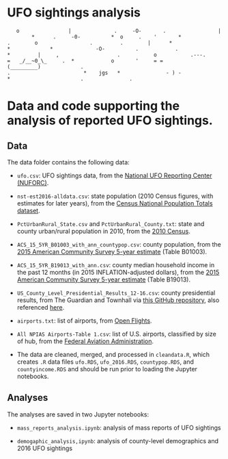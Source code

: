 # UFO sightings analysis

``
       o                |
                 .     -O-    
      .                 |        *      .     -0-
             *  o     .    '       *      .        o
                    .         .        |      *
         *             *              -O-          .
               .             *         |     ,
                      .           o
              .---.
        =   _/__~0_\_     .  *            o       ' 
       = = (_________)             .            
                       .                        *
       jgs   *               - ) -       *      
                    .               .
``


# Data and code supporting the analysis of reported UFO sightings.

## Data

The data folder contains the following data:

* `ufo.csv`: UFO sightings data, from the [National UFO Reporting Center (NUFORC)](http://www.nuforc.org/webreports.html).

* `nst-est2016-alldata.csv`: state population (2010 Census figures, with estimates for later years), from the [Census National Population Totals dataset](http://www.census.gov/data/datasets/2016/demo/popest/nation-total.html).

* `PctUrbanRural_State.csv` and `PctUrbanRural_County.txt`: state and county urban/rural population in 2010, from the [2010 Census](https://www.census.gov/geo/reference/ua/ualists_layout.html).

* `ACS_15_5YR_B01003_with_ann_countypop.csv`: county population, from the [2015 American Community Survey 5-year estimate](https://factfinder.census.gov/) (Table B01003). 

* `ACS_15_5YR_B19013_with_ann.csv`: county median household income in the past 12 months (in 2015 INFLATION-adjusted dollars), from the [2015 American Community Survey 5-year estimate](https://factfinder.census.gov/) (Table B19013).

* `US_County_Level_Presidential_Results_12-16.csv`: county presidential results, from The Guardian and Townhall via [this GitHub repository](https://github.com/tonmcg/County_Level_Election_Results_12-16), also referenced [here](https://simonrogers.net/2016/11/16/us-election-2016-how-to-download-county-level-results-data/).

* `airports.txt`: list of airports, from [Open Flights](http://openflights.org/data.html).

* `All NPIAS Airports-Table 1.csv`: list of U.S. airports, classified by size of hub, from the [Federal Aviation Administration](https://www.faa.gov/airports/planning_capacity/npias/reports/).

* The data are cleaned, merged, and processed in `cleandata.R`, which creates `.R` data files `ufo.RDS`, `ufo_2016.RDS`, `countypop.RDS`, and `countyincome.RDS` and should be run prior to loading the Jupyter notebooks.

## Analyses

The analyses are saved in two Jupyter notebooks:

* `mass_reports_analysis.ipynb`: analysis of mass reports of UFO sightings

* `demogaphic_analysis,ipynb`: analysis of county-level demographics and 2016 UFO sightings












